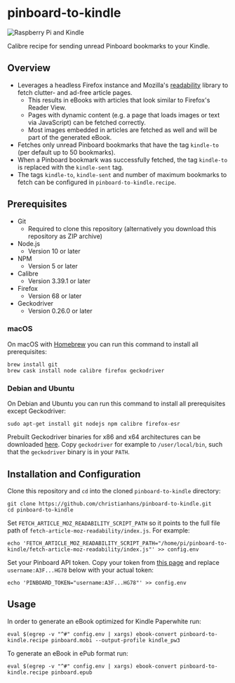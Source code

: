 # pinboard-to-kindle

![Raspberry Pi and Kindle](https://i.imgur.com/4ZxMhrt.jpg)

Calibre recipe for sending unread Pinboard bookmarks to your Kindle.

## Overview

  * Leverages a headless Firefox instance and Mozilla's [readability](https://github.com/mozilla/readability) library to fetch clutter- and ad-free article pages.
    + This results in eBooks with articles that look similar to Firefox's Reader View.
    + Pages with dynamic content (e.g. a page that loads images or text via JavaScript) can be fetched correctly.
    + Most images embedded in articles are fetched as well and will be part of the generated eBook.
  * Fetches only unread Pinboard bookmarks that have the tag `kindle-to` (per default up to 50 bookmarks).
  * When a Pinboard bookmark was successfully fetched, the tag `kindle-to` is replaced with the `kindle-sent` tag.
  * The tags `kindle-to`, `kindle-sent` and number of maximum bookmarks to fetch can be configured in `pinboard-to-kindle.recipe`.

## Prerequisites

  * Git
    + Required to clone this repository (alternatively you download this repository as ZIP archive)
  * Node.js
    * Version 10 or later
  * NPM
    * Version 5 or later
  * Calibre
    + Version 3.39.1 or later
  * Firefox
    + Version 68 or later
  * Geckodriver
    + Version 0.26.0 or later

### macOS

On macOS with [Homebrew](https://brew.sh) you can run this command to install all prerequisites:

```
brew install git
brew cask install node calibre firefox geckodriver
```

### Debian and Ubuntu

On Debian and Ubuntu you can run this command to install all prerequisites except Geckodriver:

```
sudo apt-get install git nodejs npm calibre firefox-esr
```

Prebuilt Geckodriver binaries for x86 and x64 architectures can be downloaded [here](https://github.com/mozilla/geckodriver/releases). Copy `geckodriver` for example to `/user/local/bin`, such that the `geckodriver` binary is in your `PATH`.

## Installation and Configuration
  
Clone this repository and `cd` into the cloned `pinboard-to-kindle` directory:

```
git clone https://github.com/christianhans/pinboard-to-kindle.git
cd pinboard-to-kindle
```

Set `FETCH_ARTICLE_MOZ_READABILITY_SCRIPT_PATH` so it points to the full file path of `fetch-article-moz-readability/index.js`. For example:

```
echo 'FETCH_ARTICLE_MOZ_READABILITY_SCRIPT_PATH="/home/pi/pinboard-to-kindle/fetch-article-moz-readability/index.js"' >> config.env
```

Set your Pinboard API token. Copy your token from [this page](https://pinboard.in/settings/password) and replace `username:A3F...HG78` below with your actual token:

```
echo 'PINBOARD_TOKEN="username:A3F...HG78"' >> config.env
```

## Usage

In order to generate an eBook optimized for Kindle Paperwhite run:

```
eval $(egrep -v "^#" config.env | xargs) ebook-convert pinboard-to-kindle.recipe pinboard.mobi --output-profile kindle_pw3
```

To generate an eBook in ePub format run:

```
eval $(egrep -v "^#" config.env | xargs) ebook-convert pinboard-to-kindle.recipe pinboard.epub
```
